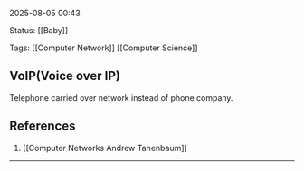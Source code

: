 2025-08-05 00:43

Status: [[Baby]]

Tags: [[Computer Network]] [[Computer Science]]

## VoIP(Voice over IP)

Telephone carried over network instead of phone company.


## References
1. [[Computer Networks Andrew Tanenbaum]]



---

